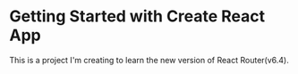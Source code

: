 # Getting Started with Create React App

This is a project I'm creating to learn the new version of React Router(v6.4).

